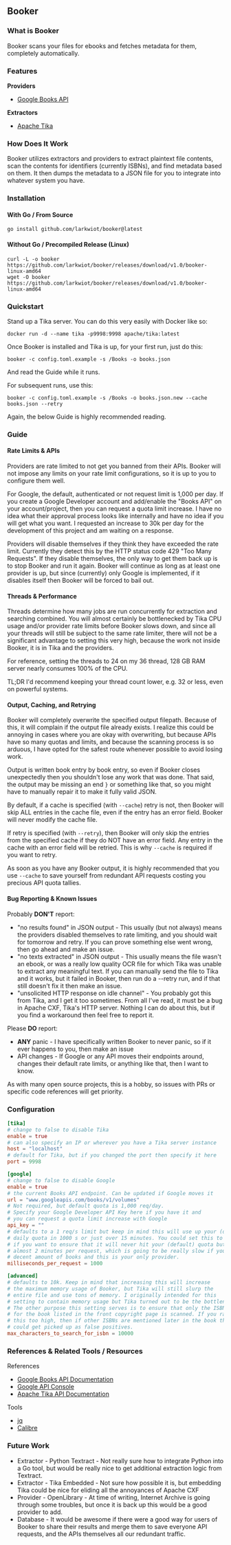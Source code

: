 ## Booker

### What is Booker
Booker scans your files for ebooks and fetches metadata for them, completely automatically.

### Features
**Providers**
* [Google Books API](https://books.google.com/intl/en/googlebooks/about/index.html)

**Extractors**
* [Apache Tika](https://cwiki.apache.org/confluence/display/TIKA/TikaServer)

### How Does It Work
Booker utilizes extractors and providers to extract plaintext
file contents, scan the contents for identifiers (currently ISBNs), and find metadata based on them. It then
dumps the metadata to a JSON file for you to integrate into whatever system you have.

### Installation

#### With Go / From Source
````shell
go install github.com/larkwiot/booker@latest
````

#### Without Go / Precompiled Release (Linux)
```shell
curl -L -o booker https://github.com/larkwiot/booker/releases/download/v1.0/booker-linux-amd64
wget -O booker https://github.com/larkwiot/booker/releases/download/v1.0/booker-linux-amd64
```

### Quickstart

Stand up a Tika server. You can do this very easily with Docker like so:
```shell
docker run -d --name tika -p9998:9998 apache/tika:latest
```

Once Booker is installed and Tika is up, for your first run, just do this:
```shell
booker -c config.toml.example -s /Books -o books.json
```

And read the Guide while it runs.

For subsequent runs, use this:
```shell
booker -c config.toml.example -s /Books -o books.json.new --cache books.json --retry
```

Again, the below Guide is highly recommended reading.

### Guide

#### Rate Limits & APIs

Providers are rate limited to not get you banned from their APIs. Booker will not impose any limits on your rate limit
configurations, so it is up to you to configure them well.

For Google, the default, authenticated or not request limit is 1,000 per day. If you create a Google Developer account
and add/enable the "Books API" on your account/project, then you can request a quota limit increase. I have no idea
what their approval process looks like internally and have no idea if you will get what you want. I requested an increase
to 30k per day for the development of this project and am waiting on a response.

Providers will disable themselves if they think they have exceeded the rate limit. Currently they detect this by the
HTTP status code 429 "Too Many Requests". If they disable themselves, the only way to get them back up is to stop
Booker and run it again. Booker will continue as long as at least one provider is up, but since (currently) only Google
is implemented, if it disables itself then Booker will be forced to bail out.

#### Threads & Performance

Threads determine how many jobs are run concurrently for extraction and searching combined. You will almost certainly
be bottlenecked by Tika CPU usage and/or provider rate limits before Booker slows down, and since all your threads
will still be subject to the same rate limiter, there will not be a significant advantage to setting this very high,
because the work not inside Booker, it is in Tika and the providers.

For reference, setting the threads to 24 on my 36 thread, 128 GB RAM server nearly consumes 100% of the CPU.

TL;DR I'd recommend keeping your thread count lower, e.g. 32 or less, even on powerful systems.

#### Output, Caching, and Retrying

Booker will completely overwrite the specified output filepath. Because of this, it will complain if the output file
already exists. I realize this could be annoying in cases where you are okay with overwriting, but because APIs have
so many quotas and limits, and because the scanning process is so arduous, I have opted for the safest route whenever
possible to avoid losing work.

Output is written book entry by book entry, so even if Booker closes unexpectedly then you shouldn't lose any work that
was done. That said, the output may be missing an end `}` or something like that, so you might have to manually repair
it to make it fully valid JSON.

By default, if a cache is specified (with `--cache`) retry is not, then Booker will skip ALL entries in the cache
file, even if the entry has an error field. Booker will never modify the cache file.

If retry is specified (with `--retry`), then Booker will only skip the entries from the specified cache if they do NOT
have an error field. Any entry in the cache with an error field will be retried. This is why `--cache` is required
if you want to retry.

As soon as you have any Booker output, it is highly recommended that you use `--cache` to save yourself from redundant
API requests costing you precious API quota tallies.

#### Bug Reporting & Known Issues

Probably **DON'T** report:
* "no results found" in JSON output - This usually (but not always) means the providers disabled themselves to
rate limiting, and you should wait for tomorrow and retry. If you can prove something else went wrong, then go
ahead and make an issue.
* "no texts extracted" in JSON output - This usually means the file wasn't an ebook, or was a really low quality OCR
file for which Tika was unable to extract any meaningful text. If you can manually send the file to Tika and it works,
but it failed in Booker, then run do a --retry run, and if that still doesn't fix it then make an issue.
* "unsolicited HTTP response on idle channel" - You probably got this from Tika, and I get it too sometimes. From all
I've read, it must be a bug in Apache CXF, Tika's HTTP server. Nothing I can do about this, but if you find a workaround
then feel free to report it.

Please **DO** report:
* **ANY** panic - I have specifically written Booker to never panic, so if it ever happens to you, then make an issue
* API changes - If Google or any API moves their endpoints around, changes their default rate limits, or anything like
that, then I want to know.

As with many open source projects, this is a hobby, so issues with PRs or specific code references will get priority.

### Configuration

```toml
[tika]
# change to false to disable Tika
enable = true
# can also specify an IP or wherever you have a Tika server instance
host = "localhost"
# default for Tika, but if you changed the port then specify it here
port = 9998

[google]
# change to false to disable Google
enable = true
# the current Books API endpoint. Can be updated if Google moves it
url = "www.googleapis.com/books/v1/volumes"
# Not required, but default quota is 1,000 req/day.
# Specify your Google Developer API Key here if you have it and
# you can request a quota limit increase with Google
api_key = ""
# defaults to a 1 req/s limit but keep in mind this will use up your (default)
# daily quota in 1000 s or just over 15 minutes. You could set this to 86400
# if you want to ensure that it will never hit your (default) quota but that's
# almost 2 minutes per request, which is going to be really slow if you have a
# decent amount of books and this is your only provider.
milliseconds_per_request = 1000

[advanced]
# defaults to 10k. Keep in mind that increasing this will increase
# the maximum memory usage of Booker, but Tika will still slurp the
# entire file and use tons of memory. I originally intended for this
# setting to contain memory usage but Tika turned out to be the bottleneck.
# The other purpose this setting serves is to ensure that only the ISBN
# for the book listed in the front copyright page is scanned. If you raise
# this too high, then if other ISBNs are mentioned later in the book they
# could get picked up as false positives.
max_characters_to_search_for_isbn = 10000
```

### References & Related Tools / Resources

References
* [Google Books API Documentation](https://developers.google.com/books/docs/overview)
* [Google API Console](https://console.cloud.google.com)
* [Apache Tika API Documentation](https://cwiki.apache.org/confluence/display/TIKA/TikaServer)

Tools
* [jq](https://github.com/jqlang/jq)
* [Calibre](https://github.com/kovidgoyal/calibre)

### Future Work
* Extractor - Python Textract - Not really sure how to integrate Python into a Go tool, but would be really nice to get additional
  extraction logic from Textract.
* Extractor - Tika Embedded - Not sure how possible it is, but embedding Tika could be nice for eliding all the annoyances
of Apache CXF
* Provider - OpenLibrary - At time of writing, Internet Archive is going through some troubles, but once it is back up this
  would be a good provider to add.
* Database - It would be awesome if there were a good way for users of Booker to share their results and merge them
  to save everyone API requests, and the APIs themselves all our redundant traffic.
